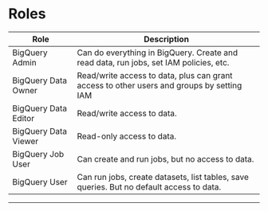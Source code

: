 
# Roles

| Role | Description |
| --- | --- |
| BigQuery Admin | Can do everything in BigQuery. Create and read data, run jobs, set IAM policies, etc. | 
BigQuery Data Owner | Read/write access to data, plus can grant access to other users and groups by setting IAM | policies. | 
| BigQuery Data Editor | Read/write access to data. | 
| BigQuery Data Viewer | Read-only access to data. | 
| BigQuery Job User | Can create and run jobs, but no access to data. | 
| BigQuery User | Can run jobs, create datasets, list tables, save queries. But no default access to data. | 

---
